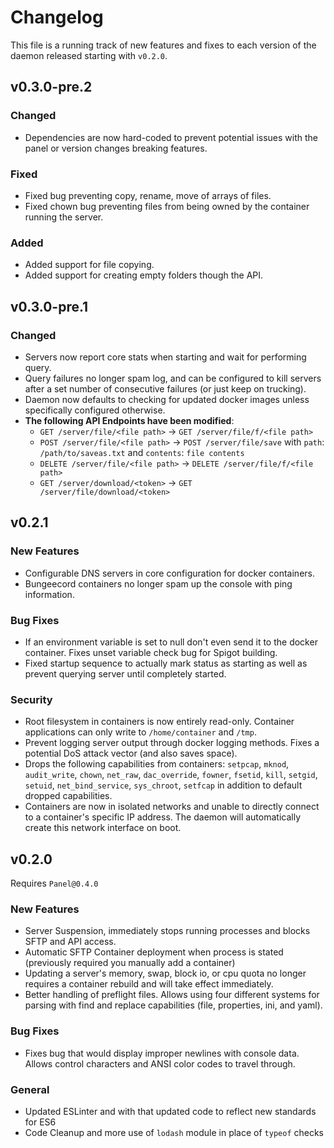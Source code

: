 # Changelog
This file is a running track of new features and fixes to each version of the daemon released starting with `v0.2.0`.

## v0.3.0-pre.2

### Changed
* Dependencies are now hard-coded to prevent potential issues with the panel or version changes breaking features.

### Fixed
* Fixed bug preventing copy, rename, move of arrays of files.
* Fixed chown bug preventing files from being owned by the container running the server.

### Added
* Added support for file copying.
* Added support for creating empty folders though the API.


## v0.3.0-pre.1

### Changed
* Servers now report core stats when starting and wait for performing query.
* Query failures no longer spam log, and can be configured to kill servers after a set number of
consecutive failures (or just keep on trucking).
* Daemon now defaults to checking for updated docker images unless specifically configured otherwise.
* **The following API Endpoints have been modified**:
  * `GET /server/file/<file path>` -> `GET /server/file/f/<file path>`
  * `POST /server/file/<file path>` -> `POST /server/file/save` with `path`: `/path/to/saveas.txt` and `contents`: `file contents`
  * `DELETE /server/file/<file path>` -> `DELETE /server/file/f/<file path>`
  * `GET /server/download/<token>` -> `GET /server/file/download/<token>`

## v0.2.1

### New Features
* Configurable DNS servers in core configuration for docker containers.
* Bungeecord containers no longer spam up the console with ping information.

### Bug Fixes
* If an environment variable is set to null don't even send it to the docker container. Fixes unset variable check bug for Spigot building.
* Fixed startup sequence to actually mark status as starting as well as prevent querying server until completely started.

### Security
* Root filesystem in containers is now entirely read-only. Container applications can only write to `/home/container` and `/tmp`.
* Prevent logging server output through docker logging methods. Fixes a potential DoS attack vector (and also saves space).
* Drops the following capabilities from containers: `setpcap`, `mknod`, `audit_write`, `chown`, `net_raw`, `dac_override`, `fowner`, `fsetid`, `kill`, `setgid`, `setuid`, `net_bind_service`, `sys_chroot`, `setfcap` in addition to default dropped capabilities.
* Containers are now in isolated networks and unable to directly connect to a container's specific IP address. The daemon will automatically create this network interface on boot.

## v0.2.0
Requires `Panel@0.4.0`

### New Features
* Server Suspension, immediately stops running processes and blocks SFTP and API access.
* Automatic SFTP Container deployment when process is stated (previously required you manually add a container)
* Updating a server's memory, swap, block io, or cpu quota no longer requires a container rebuild and will take effect immediately.
* Better handling of preflight files. Allows using four different systems for parsing with find and replace capabilities (file, properties, ini, and yaml).

### Bug Fixes
* Fixes bug that would display improper newlines with console data. Allows control characters and ANSI color codes to travel through.

### General
* Updated ESLinter and with that updated code to reflect new standards for ES6
* Code Cleanup and more use of `lodash` module in place of `typeof` checks
